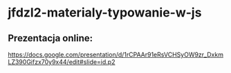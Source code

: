 # jfdzl2-materialy-typowanie-w-js

## Prezentacja online:
https://docs.google.com/presentation/d/1rCPAAr91eRsVCHSyOW9zr_DxkmLZ390Gifzx70y9x44/edit#slide=id.p2